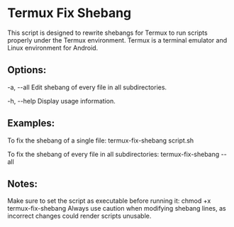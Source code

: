 # Termux Fix Shebang
This script is designed to rewrite shebangs for Termux
to run scripts properly under the Termux environment.
Termux is a terminal emulator and Linux environment for Android.

## Options:
-a, --all
Edit shebang of every file in all subdirectories.

-h, --help
Display usage information.

## Examples:
To fix the shebang of a single file:
termux-fix-shebang script.sh

To fix the shebang of every file in all subdirectories:
termux-fix-shebang --all

## Notes:
Make sure to set the script as executable before running it:
chmod +x termux-fix-shebang
Always use caution when modifying shebang lines, as incorrect
changes could render scripts unusable.
